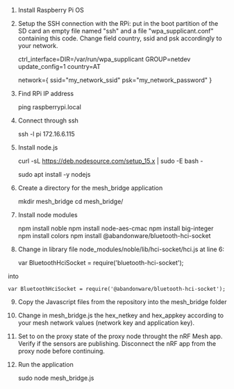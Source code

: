 1. Install Raspberry Pi OS

2. Setup the SSH connection with the RPi: put in the boot partition of the SD card an empty file named "ssh" and a file "wpa_supplicant.conf" containing this code. Change field country, ssid and psk accordingly to your network.
    
    ctrl_interface=DIR=/var/run/wpa_supplicant GROUP=netdev
    update_config=1
    country=AT

    network={
     ssid="my_network_ssid"
     psk="my_network_password"
    }
    
3. Find RPi IP address

    ping raspberrypi.local

4. Connect through ssh

    ssh -l pi 172.16.6.115

5. Install node.js

    curl -sL https://deb.nodesource.com/setup_15.x | sudo -E bash -
    
    sudo apt install -y nodejs

6. Create a directory for the mesh_bridge application

    mkdir mesh_bridge
    cd mesh_bridge/

7. Install node modules

    npm install noble
    npm install node-aes-cmac
    npm install big-integer
    npm install colors
    npm install @abandonware/bluetooth-hci-socket

8. Change in library file node_modules/noble/lib/hci-socket/hci.js at line 6:
    
    var BluetoothHciSocket = require('bluetooth-hci-socket');
    
into
    
    var BluetoothHciSocket = require('@abandonware/bluetooth-hci-socket');

9. Copy the Javascript files from the repository into the mesh_bridge folder

11. Change in mesh_bridge.js the hex_netkey and hex_appkey according to your mesh network values (network key and application key).

12. Set to on the proxy state of the proxy node throught the nRF Mesh app. Verify if the sensors are publishing. Disconnect the nRF app from the proxy node before continuing.

10. Run the application

    sudo node mesh_bridge.js

